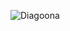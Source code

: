 ![Diagoona](https://user-images.githubusercontent.com/65846835/177000152-eb4b9493-6f73-42b6-bab4-455651a45eb5.png)
